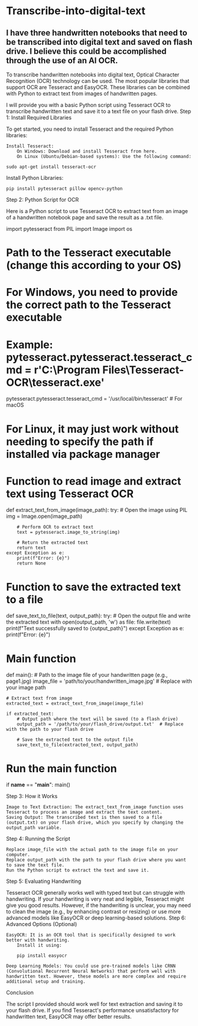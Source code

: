 # Transcribe-into-digital-text
I have three handwritten notebooks  that need to be transcribed into digital text and saved on flash drive. I believe this could be accomplished through the use of an AI OCR.
----------
To transcribe handwritten notebooks into digital text, Optical Character Recognition (OCR) technology can be used. The most popular libraries that support OCR are Tesseract and EasyOCR. These libraries can be combined with Python to extract text from images of handwritten pages.

I will provide you with a basic Python script using Tesseract OCR to transcribe handwritten text and save it to a text file on your flash drive.
Step 1: Install Required Libraries

To get started, you need to install Tesseract and the required Python libraries:

    Install Tesseract:
        On Windows: Download and install Tesseract from here.
        On Linux (Ubuntu/Debian-based systems): Use the following command:

    sudo apt-get install tesseract-ocr

Install Python Libraries:

    pip install pytesseract pillow opencv-python

Step 2: Python Script for OCR

Here is a Python script to use Tesseract OCR to extract text from an image of a handwritten notebook page and save the result as a .txt file.

import pytesseract
from PIL import Image
import os

# Path to the Tesseract executable (change this according to your OS)
# For Windows, you need to provide the correct path to the Tesseract executable
# Example: pytesseract.pytesseract.tesseract_cmd = r'C:\Program Files\Tesseract-OCR\tesseract.exe'
pytesseract.pytesseract.tesseract_cmd = '/usr/local/bin/tesseract'  # For macOS
# For Linux, it may just work without needing to specify the path if installed via package manager

# Function to read image and extract text using Tesseract OCR
def extract_text_from_image(image_path):
    try:
        # Open the image using PIL
        img = Image.open(image_path)
        
        # Perform OCR to extract text
        text = pytesseract.image_to_string(img)

        # Return the extracted text
        return text
    except Exception as e:
        print(f"Error: {e}")
        return None

# Function to save the extracted text to a file
def save_text_to_file(text, output_path):
    try:
        # Open the output file and write the extracted text
        with open(output_path, 'w') as file:
            file.write(text)
        print(f"Text successfully saved to {output_path}")
    except Exception as e:
        print(f"Error: {e}")

# Main function
def main():
    # Path to the image file of your handwritten page (e.g., page1.jpg)
    image_file = 'path/to/your/handwritten_image.jpg'  # Replace with your image path
    
    # Extract text from image
    extracted_text = extract_text_from_image(image_file)

    if extracted_text:
        # Output path where the text will be saved (to a flash drive)
        output_path = '/path/to/your/flash_drive/output.txt'  # Replace with the path to your flash drive
        
        # Save the extracted text to the output file
        save_text_to_file(extracted_text, output_path)

# Run the main function
if __name__ == "__main__":
    main()

Step 3: How it Works

    Image to Text Extraction: The extract_text_from_image function uses Tesseract to process an image and extract the text content.
    Saving Output: The transcribed text is then saved to a file (output.txt) on your flash drive, which you specify by changing the output_path variable.

Step 4: Running the Script

    Replace image_file with the actual path to the image file on your computer.
    Replace output_path with the path to your flash drive where you want to save the text file.
    Run the Python script to extract the text and save it.

Step 5: Evaluating Handwriting

Tesseract OCR generally works well with typed text but can struggle with handwriting. If your handwriting is very neat and legible, Tesseract might give you good results. However, if the handwriting is unclear, you may need to clean the image (e.g., by enhancing contrast or resizing) or use more advanced models like EasyOCR or deep learning-based solutions.
Step 6: Advanced Options (Optional)

    EasyOCR: It is an OCR tool that is specifically designed to work better with handwriting.
        Install it using:

        pip install easyocr

    Deep Learning Models: You could use pre-trained models like CRNN (Convolutional Recurrent Neural Networks) that perform well with handwritten text. However, these models are more complex and require additional setup and training.

Conclusion

The script I provided should work well for text extraction and saving it to your flash drive. If you find Tesseract's performance unsatisfactory for handwritten text, EasyOCR may offer better results.
